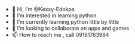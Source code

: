 - 👋 Hi, I’m @Kexxy-Edokpa
- 👀 I’m interested in learning python
- 🌱 I’m currently learning python little by little
- 💞️ I’m looking to collaborate on apps and games
- 📫 How to reach me , call 09161763984

<!---
Kexxy-Edokpa/Kexxy-Edokpa is a ✨ special ✨ repository because its `README.md` (this file) appears on your GitHub profile.
You can click the Preview link to take a look at your changes.
--->
